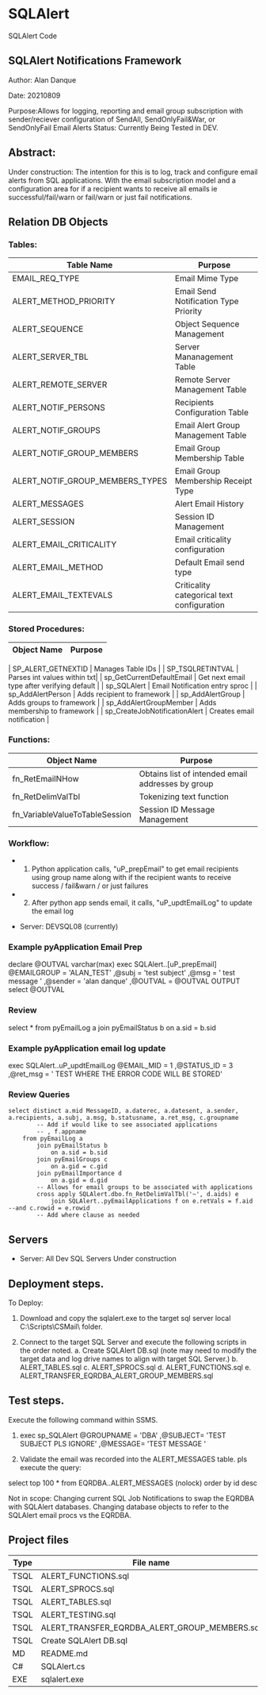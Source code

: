 # SQLAlert
SQLAlert Code

## SQLAlert Notifications Framework

Author: Alan Danque

Date:	20210809

Purpose:Allows for logging, reporting and email group subscription with sender/reciever configuration of SendAll, SendOnlyFail&War, or SendOnlyFail Email Alerts
Status: Currently Being Tested in DEV.


## Abstract:

Under construction: The intention for this is to log, track and configure email alerts from SQL applications. With the email subscription model and a configuration area for if a recipient wants to receive all emails ie successful/fail/warn or fail/warn or just fail notifications.


## Relation DB Objects
### Tables:
| Table Name | Purpose |
| ----- | ------ | 
| EMAIL_REQ_TYPE | Email Mime Type | 
| ALERT_METHOD_PRIORITY | Email Send Notification Type Priority | 
| ALERT_SEQUENCE | Object Sequence Management | 
| ALERT_SERVER_TBL | Server Mananagement Table | 
| ALERT_REMOTE_SERVER | Remote Server Management Table | 
| ALERT_NOTIF_PERSONS | Recipients Configuration Table | 
| ALERT_NOTIF_GROUPS | Email Alert Group Management Table | 
| ALERT_NOTIF_GROUP_MEMBERS | Email Group Membership Table | 
| ALERT_NOTIF_GROUP_MEMBERS_TYPES | Email Group Membership Receipt Type | 
| ALERT_MESSAGES | Alert Email History | 
| ALERT_SESSION | Session ID Management | 
| ALERT_EMAIL_CRITICALITY | Email criticality configuration | 
| ALERT_EMAIL_METHOD | Default Email send type | 
| ALERT_EMAIL_TEXTEVALS | Criticality categorical text configuration | 

### Stored Procedures:
| Object Name | Purpose |
| ----- | ------ | 

| SP_ALERT_GETNEXTID | Manages Table IDs | 
| SP_TSQLRETINTVAL | Parses int values within txt| 
| sp_GetCurrentDefaultEmail | Get next email type after verifying default | 
| sp_SQLAlert | Email Notification entry sproc | 
| sp_AddAlertPerson | Adds recipient to framework | 
| sp_AddAlertGroup | Adds groups to framework | 
| sp_AddAlertGroupMember | Adds membership to framework | 
| sp_CreateJobNotificationAlert | Creates email notification | 

### Functions:
| Object Name | Purpose |
| ----- | ------ | 
| fn_RetEmailNHow | Obtains list of intended email addresses by group |
| fn_RetDelimValTbl | Tokenizing text function | 
| fn_VariableValueToTableSession | Session ID Message Management | 

### Workflow:

- 1. Python application calls, "uP_prepEmail" to get email recipients using group name along with if the recipient wants to receive success / fail&warn / or just failures

- 2. After python app sends email, it calls, "uP_updtEmailLog" to update the email log

- Server: DEVSQL08 (currently)

### Example pyApplication Email Prep 
declare @OUTVAL varchar(max)
exec SQLAlert..[uP_prepEmail] 
	 @EMAILGROUP = 'ALAN_TEST'
	,@subj = 'test subject'
	,@msg = ' test message '
	,@sender = 'alan danque'
	,@OUTVAL = @OUTVAL OUTPUT
select @OUTVAL 

### Review 
select * 
	from pyEmailLog a
		join pyEmailStatus b
			on a.sid = b.sid

### Example pyApplication email log update
exec SQLAlert..uP_updtEmailLog
	 @EMAIL_MID = 1
	,@STATUS_ID = 3
	,@ret_msg = ' TEST WHERE THE ERROR CODE WILL BE STORED'

### Review Queries
```
select distinct a.mid MessageID, a.daterec, a.datesent, a.sender, a.recipients, a.subj, a.msg, b.statusname, a.ret_msg, c.groupname
		-- Add if would like to see associated applications
		-- , f.appname
	from pyEmailLog a
		join pyEmailStatus b
			on a.sid = b.sid
		join pyEmailGroups c
			on a.gid = c.gid
		join pyEmailImportance d
			on a.gid = d.gid
		-- Allows for email groups to be associated with applications
		cross apply SQLAlert.dbo.fn_RetDelimValTbl('~', d.aids) e
			join SQLAlert..pyEmailApplications f on e.retVals = f.aid --and c.rowid = e.rowid
		-- Add where clause as needed
```

## Servers
- Server: All Dev SQL Servers
Under construction

## Deployment steps.
To Deploy:


1. Download and copy the sqlalert.exe to the target sql server local C:\Scripts\CSMail\ folder.


2. Connect to the target SQL Server and execute the following scripts in the order noted.
  a. Create SQLAlert DB.sql  (note may need to modify the target data and log drive names to align with target SQL Server.)
  b. ALERT_TABLES.sql
  c. ALERT_SPROCS.sql
  d. ALERT_FUNCTIONS.sql
  e. ALERT_TRANSFER_EQRDBA_ALERT_GROUP_MEMBERS.sql

 
## Test steps.
Execute the following command within SSMS.

1. exec sp_SQLAlert
    @GROUPNAME = 'DBA'
    ,@SUBJECT= 'TEST SUBJECT PLS IGNORE' 
    ,@MESSAGE= 'TEST MESSAGE '

2. Validate the email was recorded into the ALERT_MESSAGES table.
pls execute the query: 

select top 100 * from EQRDBA..ALERT_MESSAGES (nolock) order by id desc



Not in scope: 
Changing current SQL Job Notifications to swap the EQRDBA with SQLAlert databases.
Changing database objects to refer to the SQLAlert email procs vs the EQRDBA.


## Project files
| Type | File name | Description |
| ----- | ------ | ------ |
| TSQL | ALERT_FUNCTIONS.sql | | 
| TSQL | ALERT_SPROCS.sql | | 
| TSQL | ALERT_TABLES.sql | | 
| TSQL | ALERT_TESTING.sql | | 
| TSQL | ALERT_TRANSFER_EQRDBA_ALERT_GROUP_MEMBERS.sql | | 
| TSQL | Create SQLAlert DB.sql | | 
| MD | README.md | | 
| C# | SQLAlert.cs | | 
| EXE | sqlalert.exe | | 
